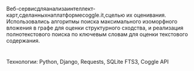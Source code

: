 Веб-сервисдляанализаинтеллект-карт,сделанныхнаплатформеcoggle.it,сцелью их оценивания. Использовались алгоритмы поиска максимального изоморфного вложения в графе для оценки структурного сходства, и реализация полнотекстового поиска по ключевым словам для оценки текстового содержания.
#
Технологии: Python, Django, Requests, SQLite FTS3, Coggle API

